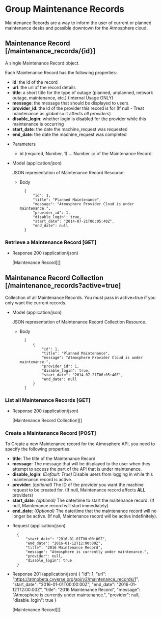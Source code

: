 # Group Maintenance Records
Maintenance Records are a way to inform the user of current or planned maintenance desks and possible downtown for the
 Atmosphere cloud.

##  Maintenance Record [/maintenance_records/{id}]
A single Maintenance Record object.

Each Maintenance Record has the following properties:

- **id**: the id of the record
- **url**: the url of the record details
- **title**: a short title for the type of outage (planned, unplanned, network outage, maintenance, etc.) (Internal Usage ONLY)
- **message**: the message that should be displayed to users.
- **provider_id**: the id of the provider this record is for (If null - Treat maintenance as *global* so it affects *all providers*)
- **disable_login**: whether login is disabled for the provider while this maintenance is occurring
- **start_date**: the date the machine_request was requested
- **end_date**: the date the machine_request was completed

+ Parameters
    + id (required, Number, 1) ... Number `id` of the Maintenance Record.
    
+ Model (application/json)

    JSON representation of Maintenance Record Resource.

    + Body

            {
                "id": 1,
                "title": "Planned Maintenance",
                "message": "Atmosphere Provider Cloud is under maintenance.",
                "provider_id": 1,
                "disable_login": true,
                "start_date": "2014-07-21T06:05:40Z",
                "end_date": null
            }

### Retrieve a Maintenance Record [GET]
+ Response 200 (application/json)

    [Maintenance Record][]

## Maintenance Record Collection [/maintenance_records?active=true]
Collection of all Maintenance Records. You must pass in active=true if you only want the current records.

+ Model (application/json)

    JSON representation of Maintenance Record Collection Resource.

    + Body

            [
                {
                    "id": 1,
                    "title": "Planned Maintenance",
                    "message": "Atmosphere Provider Cloud is under maintenance.",
                    "provider_id": 1,
                    "disable_login": true,
                    "start_date": "2014-07-21T06:05:40Z",
                    "end_date": null
                }
            ]

### List all Maintenance Records [GET]
+ Response 200 (application/json)

    [Maintenance Record Collection][]

### Create a Maintenance Record [POST]
To Create a new Maintenance record for the Atmosphere API, you need to specify the following properties:
- **title**: The title of the Maintenance Record
- **message**: The message that will be displayed to the user when they attempt to access the part of the API that is under maintenance.
- **disable_login**: _(Default: True)_ Disable users from logging in while this maintenance record is active.
- **provider**: _(optional)_ The ID of the provider you want the machine request to be created for. (If null, Maintenance record affects **ALL** providers)
- **start_date**: _(optional)_ The date/time to start the maitenance record. (If null, Maintenance record will start immediately)
- **end_date**: _(Optional)_ The date/time that the maintenance record will no longer be active. (If null, Maintenance record will be active indefinitely).

+ Request (application/json)

        {
            "start_date": "2016-01-01T00:00:00Z",
            "end_date": "2016-01-12T12:00:00Z",
            "title": "2016 Maintenance Record",
            "message": "Atmosphere is currently under maintenance.",
            "provider": null,
            "disable_login": true
        }
+ Response 201 (application/json)
        {
            "id": 1,
            "url": "https://atmobeta.cyverse.org/api/v2/maintenance_records/1",
            "start_date": "2016-01-01T00:00:00Z",
            "end_date": "2016-01-12T12:00:00Z",
            "title": "2016 Maintenance Record",
            "message": "Atmosphere is currently under maintenance.",
            "provider": null,
            "disable_login": true
        }

    [Maintenance Record][]
